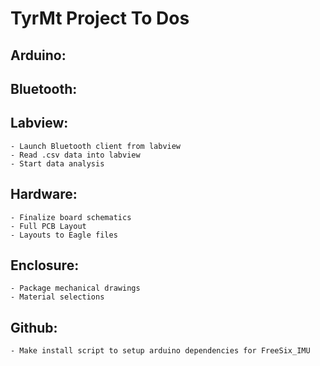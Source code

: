 TyrMt Project To Dos
====================

Arduino:
------------

Bluetooth:
------------

Labview:
------------
	- Launch Bluetooth client from labview
	- Read .csv data into labview
	- Start data analysis 

Hardware:
------------
	- Finalize board schematics
	- Full PCB Layout
	- Layouts to Eagle files

Enclosure:
------------
	- Package mechanical drawings
	- Material selections

Github:
------------
	- Make install script to setup arduino dependencies for FreeSix_IMU
